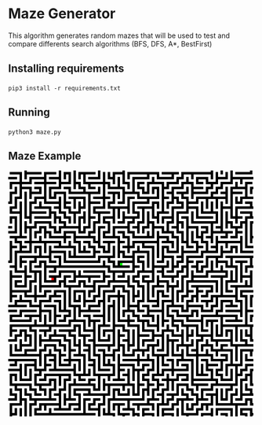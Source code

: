 # Maze Generator

This algorithm generates random mazes that will be used to test and compare differents search algorithms (BFS, DFS, A*, BestFirst)

## Installing requirements
`pip3 install -r requirements.txt`

## Running
`python3 maze.py`

## Maze Example

![](maze.png)